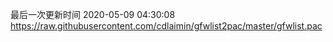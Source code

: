 最后一次更新时间 2020-05-09 04:30:08
https://raw.githubusercontent.com/cdlaimin/gfwlist2pac/master/gfwlist.pac

